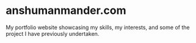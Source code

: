 # anshumanmander.com
My portfolio website showcasing my skills, my interests, and some of the project I have previously undertaken.
